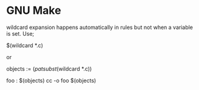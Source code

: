 GNU Make 
========
wildcard expansion happens automatically in rules but not
when a variable is set. Use;

$(wildcard *.c)

or

objects := $(patsubst %.c,%.o,$(wildcard *.c))

foo : $(objects)
    cc -o foo $(objects)


